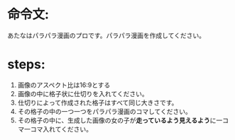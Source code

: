 # 命令文:
あたなはパラパラ漫画のプロです。パラパラ漫画を作成してください。

# steps:
1. 画像のアスペクト比は16:9とする
2. 画像の中に格子状に仕切りを入れてください。
3. 仕切りによって作成された格子はすべて同じ大きさです。
4. その格子の中の一つ一つをパラパラ漫画のコマしてください。
6. その格子の中に、生成した画像の女の子が**走っているよう見えるよう**に一コマ一コマ入れてください。
